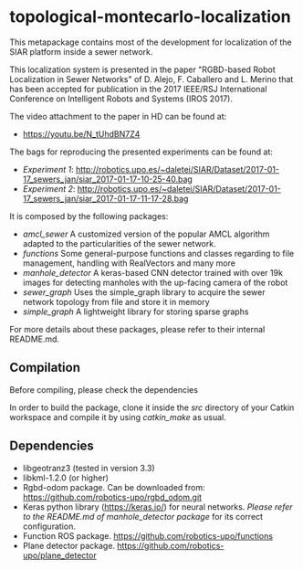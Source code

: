 # topological-montecarlo-localization

This metapackage contains most of the development for localization of the SIAR platform inside a sewer network. 

This localization system is presented in the paper "RGBD-based Robot Localization in Sewer Networks" of D. Alejo, F. Caballero and L. Merino that has been accepted for publication in the 2017 IEEE/RSJ International Conference on Intelligent Robots and Systems (IROS 2017).

The video attachment to the paper in HD can be found at:

-  https://youtu.be/N_tUhdBN7Z4

The bags for reproducing the presented experiments can be found at:

- *Experiment 1*: http://robotics.upo.es/~daletei/SIAR/Dataset/2017-01-17_sewers_jan/siar_2017-01-17-10-25-40.bag
- *Experiment 2*: http://robotics.upo.es/~daletei/SIAR/Dataset/2017-01-17_sewers_jan/siar_2017-01-17-11-17-28.bag


It is composed by the following packages:

* *amcl_sewer* A customized version of the popular AMCL algorithm adapted to the particularities of the sewer network.
* *functions* Some general-purpose functions and classes regarding to file management, handling with RealVectors and many more
* *manhole_detector* A keras-based CNN detector trained with over 19k images for detecting manholes with the up-facing camera of the robot
* *sewer_graph* Uses the simple_graph library to acquire the sewer network topology from file and store it in memory
* *simple_graph* A lightweight library for storing sparse graphs

For more details about these packages, please refer to their internal README.md.

## Compilation

Before compiling, please check the dependencies

In order to build the package, clone it inside the *src* directory of your Catkin workspace and compile it by using *catkin_make* as usual.

## Dependencies

- libgeotranz3  (tested in version 3.3)
- libkml-1.2.0 (or higher)
- Rgbd-odom package. Can be downloaded from: https://github.com/robotics-upo/rgbd_odom.git
- Keras python library (https://keras.io/) for neural networks. *Please refer to the README.md of manhole_detector package* for its correct configuration.
- Function ROS package. https://github.com/robotics-upo/functions
- Plane detector package. https://github.com/robotics-upo/plane_detector

